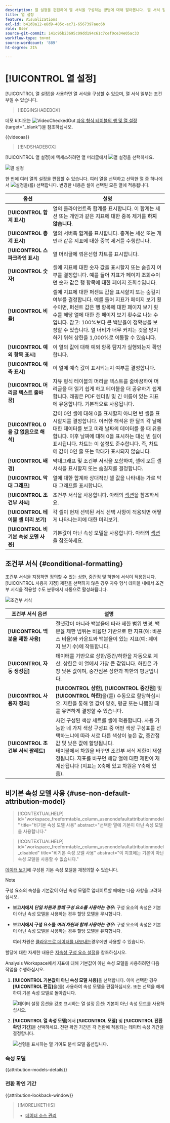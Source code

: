 ```yaml
---
description: 열 설정을 편집하여 열 서식을 구성하는 방법에 대해 알아봅니다. 열 서식 일부는 조건부일 수 있습니다.
title: 열 설정
feature: Visualizations
exl-id: b41d8a12-e8d9-405c-ac71-6567397aec6b
role: User
source-git-commit: 141c95b23695c09dd194c61c7cef0ce34e05ac33
workflow-type: tm+mt
source-wordcount: '889'
ht-degree: 21%

---
```


# [!UICONTROL 열 설정]

[!UICONTROL 열 설정]을 사용하면 열 서식을 구성할 수 있으며, 열 서식 일부는 조건부일 수 있습니다.


>[!BEGINSHADEBOX]

데모 비디오는 ![VideoCheckedOut](/help/assets/icons/VideoCheckedOut.svg) [자유 형식 테이블의 행 및 열 설정](https://video.tv.adobe.com/v/40382/?quality=12&learn=on){target="_blank"}을 참조하십시오.

{{videoaa}}

>[!ENDSHADEBOX]


[!UICONTROL 열 설정]에 액세스하려면 열 머리글에서 ![열 설정](https://spectrum.adobe.com/static/icons/workflow_18/Smock_Settings_18_N.svg)을 선택하세요.

![열 설정](assets/column-settings.png)


한 번에 여러 열의 설정을 편집할 수 있습니다. 여러 열을 선택하고 선택한 열 중 하나에서 ![설정](/help/assets/icons/Setting.svg)을(를) 선택합니다. 변경한 내용은 셀이 선택된 모든 열에 적용됩니다.

| 옵션 | 설명 |
| --- | --- |
| **[!UICONTROL 합계 표시]** | 열의 클라이언트측 합계를 표시합니다. 이 합계는 세션 또는 개인과 같은 지표에 대한 중복 제거를 **하지 않습니다**. |
| **[!UICONTROL 총계 표시]** | 열의 서버측 합계를 표시합니다. 총계는 세션 또는 개인과 같은 지표에 대한 중복 제거를 수행합니다. |
| **[!UICONTROL 스파크라인 표시]** | 열 머리글에 꺾은선형 차트를 표시합니다. |
| **[!UICONTROL 숫자]** | 셀에 지표에 대한 숫자 값을 표시할지 또는 숨길지 여부를 결정합니다. 예를 들어 지표가 페이지 조회수이면 숫자 값은 행 항목에 대한 페이지 조회수입니다. |
| **[!UICONTROL 비율]** | 셀에 지표에 대한 퍼센트 값을 표시할지 또는 숨길지 여부를 결정합니다. 예를 들어 지표가 페이지 보기 횟수이면, 퍼센트 값은 행 항목에 대한 페이지 보기 횟수를 해당 열에 대한 총 페이지 보기 횟수로 나눈 수입니다.  참고: 100%보다 큰 백분율이 정확성을 보장할 수 있습니다. 열 너비가 너무 커지는 것을 방지하기 위해 상한을 1,000%로 이동할 수 있습니다. |
| **[!UICONTROL 예외 항목 표시]** | 이 열의 값에 대해 예외 항목 탐지가 실행되는지 확인합니다. |
| **[!UICONTROL 예측 표시]** | 이 열에 예측 값이 표시되는지 여부를 결정합니다. |
| **[!UICONTROL 머리글 텍스트 줄바꿈]** | 자유 형식 테이블의 머리글 텍스트를 줄바꿈하여 머리글을 더 읽기 쉽게 하고 테이블을 더 공유하기 쉽게 합니다. 래핑은 PDF 렌더링 및 긴 이름이 있는 지표에 유용합니다. 기본적으로 사용됩니다. |
| **[!UICONTROL 0을 값 없음으로 해석]** | 값이 0인 셀에 대해 0을 표시할지 아니면 빈 셀을 표시할지를 결정합니다. 이러한 해석은 한 달의 각 날에 대한 데이터를 보고 미래 날짜의 데이터를 볼 때 유용합니다.  이후 날짜에 대해 0을 표시하는 대신 빈 셀이 표시됩니다. 차트는 이 설정도 준수합니다. 즉, 차트에 값이 0인 줄 또는 막대가 표시되지 않습니다. |
| **[!UICONTROL 배경]** | 막대그래프 및 조건부 서식을 포함하여, 셀에 모든 셀 서식을 표시할지 또는 숨길지를 결정합니다. |
| **[!UICONTROL 막대 그래프]** | 열에 대한 합계와 상대적인 셀 값을 나타내는 가로 막대 그래프를 표시합니다. |
| **[!UICONTROL 조건부 서식]** | 조건부 서식을 사용합니다. 아래의 [섹션](#conditional-formatting)을 참조하세요. |
| **[!UICONTROL 테이블 셀 미리 보기]** | 각 셀이 현재 선택된 서식 선택 사항이 적용되면 어떻게 나타나는지에 대한 미리보기. |
| **[!UICONTROL 비기본 속성 모델 사용]** | 기본값이 아닌 속성 모델을 사용합니다. 아래의 [섹션](#use-non-default-attribution-model)을 참조하세요. |

## 조건부 서식 {#conditional-formatting}

조건부 서식을 지정하면 정의할 수 있는 상한, 중간점 및 하한에 서식이 적용됩니다. [!UICONTROL 사용자 지정] 제한을 선택하지 않은 경우 자유 형식 테이블 내에서 조건부 서식을 적용할 수도 분류에서 자동으로 활성화됩니다.

![조건부 서식](./assets/conditional-formatting.png)

| 조건부 서식 옵션 | 설명 |
| --- | --- |
| **[!UICONTROL 백분율 제한 사용]** | 절댓값이 아니라 백분율에 따라 제한 범위 변경. 백분율 제한 범위는 비율만 기반으로 한 지표(예: 바운스 비율)와 카운트와 백분율이 있는 지표(예: 페이지 보기 수)에 작동합니다. |
| **[!UICONTROL 자동 생성됨]** | 데이터를 기반으로 상한/중간/하한을 자동으로 계산. 상한은 이 열에서 가장 큰 값입니다. 하한은 가장 낮은 값이며, 중간점은 상한과 하한의 평균입니다. |
| **[!UICONTROL 사용자 정의]** | **[!UICONTROL 상한]**, **[!UICONTROL 중간점]** 및 **[!UICONTROL 하한]**&#x200B;을(를) 수동으로 할당하십시오. 제한을 통해 열 값이 양호, 평균 또는 나쁨일 때를 유연하게 결정할 수 있습니다. |
| **[!UICONTROL 조건부 서식 팔레트]** | 사전 구성된 색상 세트를 셀에 적용합니다. 사용 가능한 네 가지 색상 구성표 중 어떤 색상 구성표를 선택하느냐에 따라 서로 다른 색상이 높은 값, 중간점 값 및 낮은 값에 할당됩니다. <br> 테이블에서 차원을 바꾸면 조건부 서식 제한이 재설정됩니다. 지표를 바꾸면 해당 열에 대한 제한이 재계산됩니다 (지표는 X축에 있고 차원은 Y축에 있음). |

## 비기본 속성 모델 사용 {#use-non-default-attribution-model}

<!-- markdownlint-disable MD034 -->

>[!CONTEXTUALHELP]
>id="workspace_freeformtable_column_usenondefaultattributionmodel"
>title="비기본 속성 모델 사용"
>abstract="선택한 열에 기본이 아닌 속성 모델을 사용합니다."

<!-- markdownlint-enable MD034 -->

<!-- markdownlint-disable MD034 -->

>[!CONTEXTUALHELP]
>id="workspace_freeformtable_column_usenondefaultattributionmodel_disabled"
>title="비기본 속성 모델 사용"
>abstract="이 지표에는 기본이 아닌 속성 모델을 사용할 수 없습니다."

<!-- markdownlint-enable MD034 -->



[데이터 보기](/help/data-views/component-settings/attribution.md)에 구성된 기본 속성 모델을 재정의할 수 있습니다.

>[!NOTE]
>
>구성 요소의 속성을 기본값이 아닌 속성 모델로 업데이트할 때에는 다음 사항을 고려하십시오.
>
>* **보고서에서 *단일 차원과 함께 구성 요소를 사용하는 경우*:** 구성 요소의 속성은 기본이 아닌 속성 모델을 사용하는 경우 할당 모델을 무시합니다.
>
>* **보고서에서 구성 요소를 *여러 차원과 함께 사용하는 경우*:** 구성 요소의 속성은 기본이 아닌 속성 모델을 사용하는 경우 할당 모델을 유지합니다.
>
>   여러 차원은 [클라우드로 데이터를 내보내는](/help/analysis-workspace/export/export-cloud.md)경우에만 사용할 수 있습니다.
>
> 할당에 대한 자세한 내용은 [지속성 구성 요소 설정](/help/data-views/component-settings/persistence.md)을 참조하십시오.

Analysis Workspace에서 지표에 대해 기본값이 아닌 속성 모델을 사용하려면 다음 작업을 수행하십시오.

1. **[!UICONTROL 기본값이 아닌 속성 모델 사용]**&#x200B;을 선택합니다. 이미 선택한 경우 **[!UICONTROL 편집]**&#x200B;을(를) 사용하여 속성 모델을 편집하십시오. 또는 선택을 해제하여 기본 속성 모델로 돌아갑니다.

   ![데이터 설정 옵션을 강조 표시하는 열 설정 옵션: 기본이 아닌 속성 모드를 사용하십시오.](assets/attribution-checkbox.png)

2. **[!UICONTROL 열 속성 모델]**&#x200B;에서 **[!UICONTROL 모델]** 및 **[!UICONTROL 전환 확인 기간]**&#x200B;을 선택하세요. 전환 확인 기간은 각 전환에 적용되는 데이터 속성 기간을 결정합니다.

   ![선형을 표시하는 열 기여도 분석 모델 옵션입니다.](assets/attribution-select.png)


### 속성 모델

{{attribution-models-details}}

### 전환 확인 기간

{{attribution-lookback-window}}



>[!MORELIKETHIS]
>
>* [데이터 소스 관리](/help/analysis-workspace/visualizations/t-sync-visualization.md)
